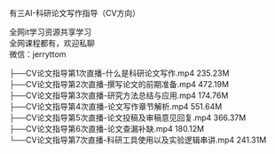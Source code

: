 有三AI-科研论文写作指导（CV方向）

全网it学习资源共享学习<br>全网课程都有，欢迎私聊<br>微信：jerryttom<br>

├──CV论文指导第1次直播-什么是科研论文写作.mp4 235.23M<br> ├──CV论文指导第2次直播-撰写论文的前期准备.mp4 472.19M<br> ├──CV论文指导第3次直播-研究方法总结与应用.mp4 174.76M<br> ├──CV论文指导第4次直播-论文写作章节解析.mp4 551.64M<br> ├──CV论文指导第5次直播-论文投稿及审稿意见回复.mp4 366.37M<br> ├──CV论文指导第6次直播-论文查漏补缺.mp4 180.12M<br> └──CV论文指导第7次直播-科研工具使用以及实验逻辑串讲.mp4 241.31M